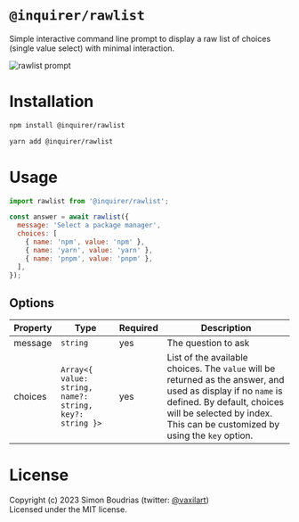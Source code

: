 # `@inquirer/rawlist`

Simple interactive command line prompt to display a raw list of choices (single value select) with minimal interaction.

![rawlist prompt](https://cdn.rawgit.com/SBoudrias/Inquirer.js/28ae8337ba51d93e359ef4f7ee24e79b69898962/assets/screenshots/rawlist.svg)

# Installation

```sh
npm install @inquirer/rawlist

yarn add @inquirer/rawlist
```

# Usage

```js
import rawlist from '@inquirer/rawlist';

const answer = await rawlist({
  message: 'Select a package manager',
  choices: [
    { name: 'npm', value: 'npm' },
    { name: 'yarn', value: 'yarn' },
    { name: 'pnpm', value: 'pnpm' },
  ],
});
```

## Options

| Property | Type                                                    | Required | Description                                                                                                                                                                                                              |
| -------- | ------------------------------------------------------- | -------- | ------------------------------------------------------------------------------------------------------------------------------------------------------------------------------------------------------------------------ |
| message  | `string`                                                | yes      | The question to ask                                                                                                                                                                                                      |
| choices  | `Array<{ value: string, name?: string, key?: string }>` | yes      | List of the available choices. The `value` will be returned as the answer, and used as display if no `name` is defined. By default, choices will be selected by index. This can be customized by using the `key` option. |

# License

Copyright (c) 2023 Simon Boudrias (twitter: [@vaxilart](https://twitter.com/Vaxilart))<br/>
Licensed under the MIT license.
